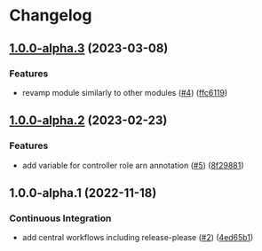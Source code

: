 # Changelog

## [1.0.0-alpha.3](https://github.com/camptocamp/devops-stack-module-efs-csi-driver/compare/v1.0.0-alpha.2...v1.0.0-alpha.3) (2023-03-08)


### Features

* revamp module similarly to other modules ([#4](https://github.com/camptocamp/devops-stack-module-efs-csi-driver/issues/4)) ([ffc6119](https://github.com/camptocamp/devops-stack-module-efs-csi-driver/commit/ffc611940e72a8b738c82ba8799df95fdf2da36d))

## [1.0.0-alpha.2](https://github.com/camptocamp/devops-stack-module-efs-csi-driver/compare/v1.0.0-alpha.1...v1.0.0-alpha.2) (2023-02-23)


### Features

* add variable for controller role arn annotation ([#5](https://github.com/camptocamp/devops-stack-module-efs-csi-driver/issues/5)) ([8f29881](https://github.com/camptocamp/devops-stack-module-efs-csi-driver/commit/8f298814db7e73cc422a21e26f307571218305cc))

## 1.0.0-alpha.1 (2022-11-18)


### Continuous Integration

* add central workflows including release-please ([#2](https://github.com/camptocamp/devops-stack-module-efs-csi-driver/issues/2)) ([4ed65b1](https://github.com/camptocamp/devops-stack-module-efs-csi-driver/commit/4ed65b10a18226cca49c724ac582273b4d740bc5))
